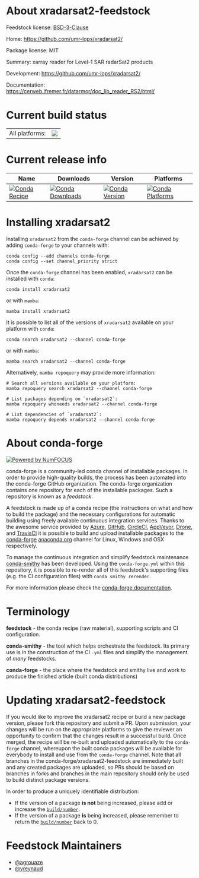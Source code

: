 About xradarsat2-feedstock
==========================

Feedstock license: [BSD-3-Clause](https://github.com/conda-forge/xradarsat2-feedstock/blob/main/LICENSE.txt)

Home: https://github.com/umr-lops/xradarsat2/

Package license: MIT

Summary: xarray reader for Level-1 SAR radarSat2 products

Development: https://github.com/umr-lops/xradarsat2/

Documentation: https://cerweb.ifremer.fr/datarmor/doc_lib_reader_RS2/html/

Current build status
====================


<table><tr><td>All platforms:</td>
    <td>
      <a href="https://dev.azure.com/conda-forge/feedstock-builds/_build/latest?definitionId=18202&branchName=main">
        <img src="https://dev.azure.com/conda-forge/feedstock-builds/_apis/build/status/xradarsat2-feedstock?branchName=main">
      </a>
    </td>
  </tr>
</table>

Current release info
====================

| Name | Downloads | Version | Platforms |
| --- | --- | --- | --- |
| [![Conda Recipe](https://img.shields.io/badge/recipe-xradarsat2-green.svg)](https://anaconda.org/conda-forge/xradarsat2) | [![Conda Downloads](https://img.shields.io/conda/dn/conda-forge/xradarsat2.svg)](https://anaconda.org/conda-forge/xradarsat2) | [![Conda Version](https://img.shields.io/conda/vn/conda-forge/xradarsat2.svg)](https://anaconda.org/conda-forge/xradarsat2) | [![Conda Platforms](https://img.shields.io/conda/pn/conda-forge/xradarsat2.svg)](https://anaconda.org/conda-forge/xradarsat2) |

Installing xradarsat2
=====================

Installing `xradarsat2` from the `conda-forge` channel can be achieved by adding `conda-forge` to your channels with:

```
conda config --add channels conda-forge
conda config --set channel_priority strict
```

Once the `conda-forge` channel has been enabled, `xradarsat2` can be installed with `conda`:

```
conda install xradarsat2
```

or with `mamba`:

```
mamba install xradarsat2
```

It is possible to list all of the versions of `xradarsat2` available on your platform with `conda`:

```
conda search xradarsat2 --channel conda-forge
```

or with `mamba`:

```
mamba search xradarsat2 --channel conda-forge
```

Alternatively, `mamba repoquery` may provide more information:

```
# Search all versions available on your platform:
mamba repoquery search xradarsat2 --channel conda-forge

# List packages depending on `xradarsat2`:
mamba repoquery whoneeds xradarsat2 --channel conda-forge

# List dependencies of `xradarsat2`:
mamba repoquery depends xradarsat2 --channel conda-forge
```


About conda-forge
=================

[![Powered by
NumFOCUS](https://img.shields.io/badge/powered%20by-NumFOCUS-orange.svg?style=flat&colorA=E1523D&colorB=007D8A)](https://numfocus.org)

conda-forge is a community-led conda channel of installable packages.
In order to provide high-quality builds, the process has been automated into the
conda-forge GitHub organization. The conda-forge organization contains one repository
for each of the installable packages. Such a repository is known as a *feedstock*.

A feedstock is made up of a conda recipe (the instructions on what and how to build
the package) and the necessary configurations for automatic building using freely
available continuous integration services. Thanks to the awesome service provided by
[Azure](https://azure.microsoft.com/en-us/services/devops/), [GitHub](https://github.com/),
[CircleCI](https://circleci.com/), [AppVeyor](https://www.appveyor.com/),
[Drone](https://cloud.drone.io/welcome), and [TravisCI](https://travis-ci.com/)
it is possible to build and upload installable packages to the
[conda-forge](https://anaconda.org/conda-forge) [anaconda.org](https://anaconda.org/)
channel for Linux, Windows and OSX respectively.

To manage the continuous integration and simplify feedstock maintenance
[conda-smithy](https://github.com/conda-forge/conda-smithy) has been developed.
Using the ``conda-forge.yml`` within this repository, it is possible to re-render all of
this feedstock's supporting files (e.g. the CI configuration files) with ``conda smithy rerender``.

For more information please check the [conda-forge documentation](https://conda-forge.org/docs/).

Terminology
===========

**feedstock** - the conda recipe (raw material), supporting scripts and CI configuration.

**conda-smithy** - the tool which helps orchestrate the feedstock.
                   Its primary use is in the construction of the CI ``.yml`` files
                   and simplify the management of *many* feedstocks.

**conda-forge** - the place where the feedstock and smithy live and work to
                  produce the finished article (built conda distributions)


Updating xradarsat2-feedstock
=============================

If you would like to improve the xradarsat2 recipe or build a new
package version, please fork this repository and submit a PR. Upon submission,
your changes will be run on the appropriate platforms to give the reviewer an
opportunity to confirm that the changes result in a successful build. Once
merged, the recipe will be re-built and uploaded automatically to the
`conda-forge` channel, whereupon the built conda packages will be available for
everybody to install and use from the `conda-forge` channel.
Note that all branches in the conda-forge/xradarsat2-feedstock are
immediately built and any created packages are uploaded, so PRs should be based
on branches in forks and branches in the main repository should only be used to
build distinct package versions.

In order to produce a uniquely identifiable distribution:
 * If the version of a package **is not** being increased, please add or increase
   the [``build/number``](https://docs.conda.io/projects/conda-build/en/latest/resources/define-metadata.html#build-number-and-string).
 * If the version of a package **is** being increased, please remember to return
   the [``build/number``](https://docs.conda.io/projects/conda-build/en/latest/resources/define-metadata.html#build-number-and-string)
   back to 0.

Feedstock Maintainers
=====================

* [@agrouaze](https://github.com/agrouaze/)
* [@yreynaud](https://github.com/yreynaud/)

